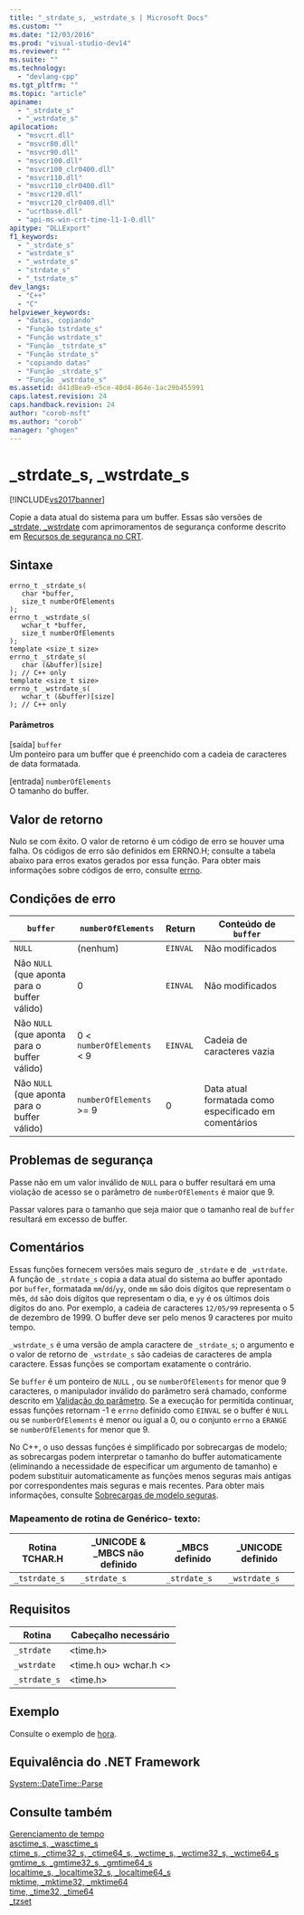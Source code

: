 ```yaml
---
title: "_strdate_s, _wstrdate_s | Microsoft Docs"
ms.custom: ""
ms.date: "12/03/2016"
ms.prod: "visual-studio-dev14"
ms.reviewer: ""
ms.suite: ""
ms.technology: 
  - "devlang-cpp"
ms.tgt_pltfrm: ""
ms.topic: "article"
apiname: 
  - "_strdate_s"
  - "_wstrdate_s"
apilocation: 
  - "msvcrt.dll"
  - "msvcr80.dll"
  - "msvcr90.dll"
  - "msvcr100.dll"
  - "msvcr100_clr0400.dll"
  - "msvcr110.dll"
  - "msvcr110_clr0400.dll"
  - "msvcr120.dll"
  - "msvcr120_clr0400.dll"
  - "ucrtbase.dll"
  - "api-ms-win-crt-time-l1-1-0.dll"
apitype: "DLLExport"
f1_keywords: 
  - "_strdate_s"
  - "wstrdate_s"
  - "_wstrdate_s"
  - "strdate_s"
  - "_tstrdate_s"
dev_langs: 
  - "C++"
  - "C"
helpviewer_keywords: 
  - "datas, copiando"
  - "Função tstrdate_s"
  - "Função wstrdate_s"
  - "Função _tstrdate_s"
  - "Função strdate_s"
  - "copiando datas"
  - "Função _strdate_s"
  - "Função _wstrdate_s"
ms.assetid: d41d8ea9-e5ce-40d4-864e-1ac29b455991
caps.latest.revision: 24
caps.handback.revision: 24
author: "corob-msft"
ms.author: "corob"
manager: "ghogen"
---
```

# _strdate_s, _wstrdate_s
[!INCLUDE[vs2017banner](../../assembler/inline/includes/vs2017banner.md)]

Copie a data atual do sistema para um buffer.  Essas são versões de [\_strdate, \_wstrdate](../../c-runtime-library/reference/strdate-wstrdate.md) com aprimoramentos de segurança conforme descrito em [Recursos de segurança no CRT](../Topic/Security%20Features%20in%20the%20CRT.md).  
  
## Sintaxe  
  
```  
errno_t _strdate_s(  
   char *buffer,  
   size_t numberOfElements  
);  
errno_t _wstrdate_s(  
   wchar_t *buffer,  
   size_t numberOfElements  
);  
template <size_t size>  
errno_t _strdate_s(  
   char (&buffer)[size]  
); // C++ only  
template <size_t size>  
errno_t _wstrdate_s(  
   wchar_t (&buffer)[size]  
); // C++ only  
```  
  
#### Parâmetros  
 \[saída\] `buffer`  
 Um ponteiro para um buffer que é preenchido com a cadeia de caracteres de data formatada.  
  
 \[entrada\] `numberOfElements`  
 O tamanho do buffer.  
  
## Valor de retorno  
 Nulo se com êxito.  O valor de retorno é um código de erro se houver uma falha.  Os códigos de erro são definidos em ERRNO.H; consulte a tabela abaixo para erros exatos gerados por essa função.  Para obter mais informações sobre códigos de erro, consulte [errno](../../c-runtime-library/errno-constants.md).  
  
## Condições de erro  
  
|`buffer`|`numberOfElements`|Return|Conteúdo de `buffer`|  
|--------------|------------------------|------------|--------------------------|  
|`NULL`|\(nenhum\)|`EINVAL`|Não modificados|  
|Não `NULL` \(que aponta para o buffer válido\)|0|`EINVAL`|Não modificados|  
|Não `NULL` \(que aponta para o buffer válido\)|0 \< `numberOfElements` \< 9|`EINVAL`|Cadeia de caracteres vazia|  
|Não `NULL` \(que aponta para o buffer válido\)|`numberOfElements` \>\= 9|0|Data atual formatada como especificado em comentários|  
  
## Problemas de segurança  
 Passe não em um valor inválido de `NULL` para o buffer resultará em uma violação de acesso se o parâmetro de `numberOfElements` é maior que 9.  
  
 Passar valores para o tamanho que seja maior que o tamanho real de `buffer` resultará em excesso de buffer.  
  
## Comentários  
 Essas funções fornecem versões mais seguro de `_strdate` e de `_wstrdate`.  A função de `_strdate_s` copia a data atual do sistema ao buffer apontado por `buffer`, formatada `mm`\/`dd`\/`yy`, onde `mm` são dois dígitos que representam o mês, `dd` são dois dígitos que representam o dia, e `yy` é os últimos dois dígitos do ano.  Por exemplo, a cadeia de caracteres `12/05/99` representa o 5 de dezembro de 1999.  O buffer deve ser pelo menos 9 caracteres por muito tempo.  
  
 `_wstrdate_s` é uma versão de ampla caractere de `_strdate_s`; o argumento e o valor de retorno de `_wstrdate_s` são cadeias de caracteres de ampla caractere.  Essas funções se comportam exatamente o contrário.  
  
 Se `buffer` é um ponteiro de `NULL` , ou se `numberOfElements` for menor que 9 caracteres, o manipulador inválido do parâmetro será chamado, conforme descrito em [Validação do parâmetro](../../c-runtime-library/parameter-validation.md).  Se a execução for permitida continuar, essas funções retornam \-1 e `errno` definido como `EINVAL` se o buffer é `NULL` ou se `numberOfElements` é menor ou igual a 0, ou o conjunto `errno` a `ERANGE` se `numberOfElements` for menor que 9.  
  
 No C\+\+, o uso dessas funções é simplificado por sobrecargas de modelo; as sobrecargas podem interpretar o tamanho do buffer automaticamente \(eliminando a necessidade de especificar um argumento de tamanho\) e podem substituir automaticamente as funções menos seguras mais antigas por correspondentes mais seguras e mais recentes.  Para obter mais informações, consulte [Sobrecargas de modelo seguras](../Topic/Secure%20Template%20Overloads.md).  
  
### Mapeamento de rotina de Genérico\- texto:  
  
|Rotina TCHAR.H|\_UNICODE & \_MBCS não definido|\_MBCS definido|\_UNICODE definido|  
|--------------------|-------------------------------------|---------------------|------------------------|  
|`_tstrdate_s`|`_strdate_s`|`_strdate_s`|`_wstrdate_s`|  
  
## Requisitos  
  
|Rotina|Cabeçalho necessário|  
|------------|--------------------------|  
|`_strdate`|\<time.h\>|  
|`_wstrdate`|\<time.h ou\> wchar.h \<\>|  
|`_strdate_s`|\<time.h\>|  
  
## Exemplo  
 Consulte o exemplo de [hora](../Topic/time,%20_time32,%20_time64.md).  
  
## Equivalência do .NET Framework  
 [System::DateTime::Parse](https://msdn.microsoft.com/en-us/library/system.datetime.parse.aspx)  
  
## Consulte também  
 [Gerenciamento de tempo](../../c-runtime-library/time-management.md)   
 [asctime\_s, \_wasctime\_s](../../c-runtime-library/reference/asctime-s-wasctime-s.md)   
 [ctime\_s, \_ctime32\_s, \_ctime64\_s, \_wctime\_s, \_wctime32\_s, \_wctime64\_s](../../c-runtime-library/reference/ctime-s-ctime32-s-ctime64-s-wctime-s-wctime32-s-wctime64-s.md)   
 [gmtime\_s, \_gmtime32\_s, \_gmtime64\_s](../../c-runtime-library/reference/gmtime-s-gmtime32-s-gmtime64-s.md)   
 [localtime\_s, \_localtime32\_s, \_localtime64\_s](../../c-runtime-library/reference/localtime-s-localtime32-s-localtime64-s.md)   
 [mktime, \_mktime32, \_mktime64](../Topic/mktime,%20_mktime32,%20_mktime64.md)   
 [time, \_time32, \_time64](../Topic/time,%20_time32,%20_time64.md)   
 [\_tzset](../Topic/_tzset.md)